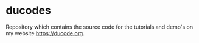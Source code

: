 # ducodes
Repository which contains the source code for the tutorials and demo's on my website https://ducode.org.
